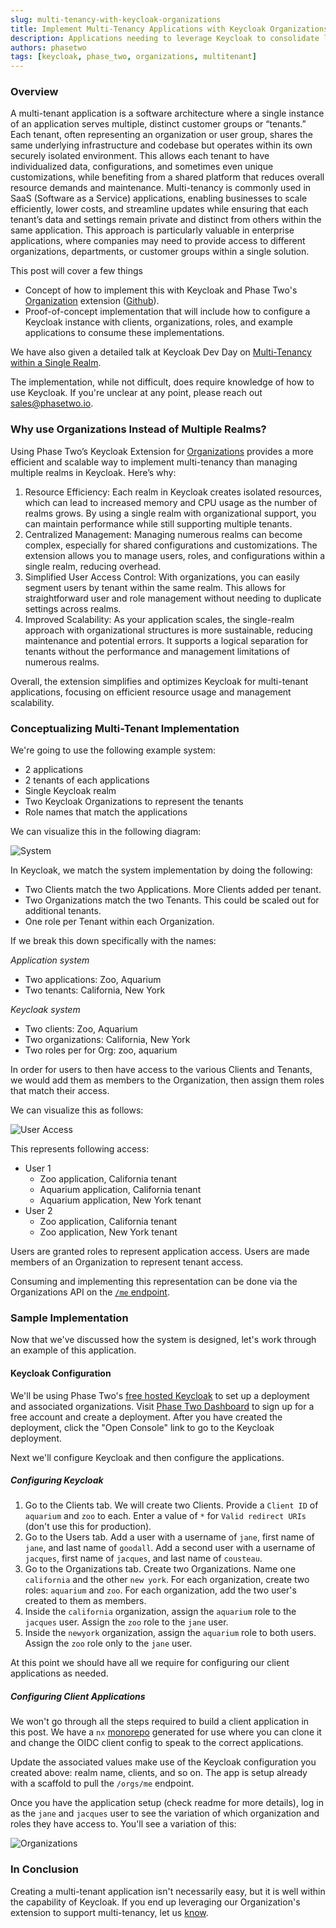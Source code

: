 ```yaml
---
slug: multi-tenancy-with-keycloak-organizations
title: Implement Multi-Tenancy Applications with Keycloak Organizations
description: Applications needing to leverage Keycloak to consolidate logins can leverage Keycloak Organizations.
authors: phasetwo
tags: [keycloak, phase_two, organizations, multitenant]
---
```


### Overview

A multi-tenant application is a software architecture where a single instance of an application serves multiple, distinct customer groups or “tenants.” Each tenant, often representing an organization or user group, shares the same underlying infrastructure and codebase but operates within its own securely isolated environment. This allows each tenant to have individualized data, configurations, and sometimes even unique customizations, while benefiting from a shared platform that reduces overall resource demands and maintenance. Multi-tenancy is commonly used in SaaS (Software as a Service) applications, enabling businesses to scale efficiently, lower costs, and streamline updates while ensuring that each tenant’s data and settings remain private and distinct from others within the same application. This approach is particularly valuable in enterprise applications, where companies may need to provide access to different organizations, departments, or customer groups within a single solution.

This post will cover a few things

- Concept of how to implement this with Keycloak and Phase Two's [Organization](https://phasetwo.io/product/organizations/) extension ([Github](https://github.com/p2-inc/keycloak-orgs)).
- Proof-of-concept implementation that will include how to configure a Keycloak instance with clients, organizations, roles, and example applications to consume these implementations.

We have also given a detailed talk at Keycloak Dev Day on [Multi-Tenancy within a Single Realm](./2024-04-10-keycloak-orgs-presentation.md).

The implementation, while not difficult, does require knowledge of how to use Keycloak. If you're unclear at any point, please reach out [sales@phasetwo.io](mailto:sales@phasetwo.io).

### Why use Organizations Instead of Multiple Realms?

Using Phase Two’s Keycloak Extension for [Organizations](https://phasetwo.io/product/organizations/) provides a more efficient and scalable way to implement multi-tenancy than managing multiple realms in Keycloak. Here’s why:

1. Resource Efficiency: Each realm in Keycloak creates isolated resources, which can lead to increased memory and CPU usage as the number of realms grows. By using a single realm with organizational support, you can maintain performance while still supporting multiple tenants.
2. Centralized Management: Managing numerous realms can become complex, especially for shared configurations and customizations. The extension allows you to manage users, roles, and configurations within a single realm, reducing overhead.
3. Simplified User Access Control: With organizations, you can easily segment users by tenant within the same realm. This allows for straightforward user and role management without needing to duplicate settings across realms.
4. Improved Scalability: As your application scales, the single-realm approach with organizational structures is more sustainable, reducing maintenance and potential errors. It supports a logical separation for tenants without the performance and management limitations of numerous realms.

Overall, the extension simplifies and optimizes Keycloak for multi-tenant applications, focusing on efficient resource usage and management scalability.

### Conceptualizing Multi-Tenant Implementation

We're going to use the following example system:

- 2 applications
- 2 tenants of each applications
- Single Keycloak realm
- Two Keycloak Organizations to represent the tenants
- Role names that match the applications

We can visualize this in the following diagram:

![System](/blog/multi_tenant/system.png)

In Keycloak, we match the system implementation by doing the following:

- Two Clients match the two Applications. More Clients added per tenant.
- Two Organizations match the two Tenants. This could be scaled out for additional tenants.
- One role per Tenant within each Organization.

If we break this down specifically with the names:

_Application system_

- Two applications: Zoo, Aquarium
- Two tenants: California, New York

_Keycloak system_

- Two clients: Zoo, Aquarium
- Two organizations: California, New York
- Two roles per for Org: zoo, aquarium

In order for users to then have access to the various Clients and Tenants, we would add them as members to the Organization, then assign them roles that match their access.

We can visualize this as follows:

![User Access](/blog/multi_tenant/user-access.png)

This represents following access:

- User 1
  - Zoo application, California tenant
  - Aquarium application, California tenant
  - Aquarium application, New York tenant
- User 2
  - Zoo application, California tenant
  - Zoo application, New York tenant

Users are granted roles to represent application access. Users are made members of an Organization to represent tenant access.

Consuming and implementing this representation can be done via the Organizations API on the [`/me` endpoint](https://phasetwo.io/api/get-me/).

### Sample Implementation

Now that we've discussed how the system is designed, let's work through an example of this application.

#### Keycloak Configuration

We'll be using Phase Two's [free hosted Keycloak](/hosting) to set up a deployment and associated organizations. Visit [Phase Two Dashboard](https://phasetwo.io/dashboard) to sign up for a free account and create a deployment. After you have created the deployment, click the "Open Console" link to go to the Keycloak deployment.

Next we'll configure Keycloak and then configure the applications.

##### Configuring Keycloak

1. Go to the Clients tab. We will create two Clients. Provide a `Client ID` of `aquarium` and `zoo` to each. Enter a value of `*` for `Valid redirect URIs` (don't use this for production).
2. Go to the Users tab. Add a user with a username of `jane`, first name of `jane`, and last name of `goodall`. Add a second user with a username of `jacques`, first name of `jacques`, and last name of `cousteau`.
3. Go to the Organizations tab. Create two Organizations. Name one `california` and the other `new york`. For each organization, create two roles: `aquarium` and `zoo`. For each organization, add the two user's created to them as members.
4. Inside the `california` organization, assign the `aquarium` role to the `jacques` user. Assign the `zoo` role to the `jane` user.
5. Inside the `newyork` organization, assign the `aquarium` role to both users. Assign the `zoo` role only to the `jane` user.

At this point we should have all we require for configuring our client applications as needed.

##### Configuring Client Applications

We won't go through all the steps required to build a client application in this post. We have a `nx` [monorepo](https://github.com/p2-inc/examples/tree/main/multitenant) generated for use where you can clone it and change the OIDC client config to speak to the correct applications.

Update the associated values make use of the Keycloak configuration you created above: realm name, clients, and so on. The app is setup already with a scaffold to pull the `/orgs/me` endpoint.

Once you have the application setup (check readme for more details), log in as the `jane` and `jacques` user to see the variation of which organization and roles they have access to. You'll see a variation of this:

![Organizations](/blog/multi_tenant/orgs.png)

### In Conclusion

Creating a multi-tenant application isn't necessarily easy, but it is well within the capability of Keycloak. If you end up leveraging our Organization's extension to support multi-tenancy, let us [know](mailto:sales@phasetwo.io).
